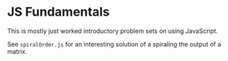 # JS Fundamentals

This is mostly just worked introductory problem sets on using JavaScript.

See `spiralOrder.js` for an interesting solution of a spiraling the output of a matrix.
